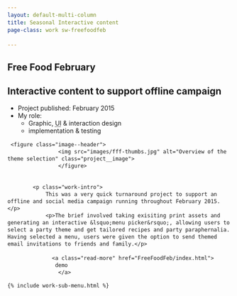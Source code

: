 ```yaml
---
layout: default-multi-column
title: Seasonal Interactive content
page-class: work sw-freefoodfeb

---
```

<!-- #footer-scripts: '<script src="/assets/js/min/featherlight.min.js"></script>
<link rel="stylesheet" href="/assets/css/featherlight.min.css">' -->
<section class="content__primary content-primary__multi-column">
    <h1 class="post--head__primary">Free Food February</h1>
        <h2 class="post--head__subhead">Interactive content to support offline campaign</h2>
               <ul class="project__meta  no-marker">
                  <li>
                   Project published:
                    <time datetime="2015-02" class="project__meta--date">
                         February 2015
                     </time>
                    </li>
                     <li>My role:
                         <ul class="project__role--profile">
                             <li>Graphic, <abbr title="User Interface">UI</abbr> &amp; interaction design</li>
                             <li>implementation &amp; testing</li>
                         </ul>
                     </li>
                </ul>
                
     <figure class="image--header">
                    <img src="images/fff-thumbs.jpg" alt="Overview of the theme selection" class="project__image">
                    </figure>
 

            <p class="work-intro">
                This was a very quick turnaround project to support an offline and social media campaign running throughout February 2015.</p>
                <p>The brief involved taking exisiting print assets and generating an interactive &lsquo;menu picker&rsquo;, allowing users to select a party theme and get tailored recipes and party paraphernalia. Having selected a menu, users were given the option to send themed email invitations to friends and family.</p>
                  
                  <a class="read-more" href="FreeFoodFeb/index.html">
                   demo
                    </a>
               
                




            
</section>

<aside role="supplmental"  class="content__supplemental">

    {% include work-sub-menu.html %}

</aside>
